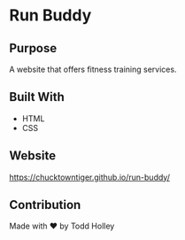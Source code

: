 # Run Buddy

## Purpose
A website that offers fitness training services.

## Built With
* HTML
* CSS

## Website
https://chucktowntiger.github.io/run-buddy/

## Contribution
Made with ❤️ by Todd Holley